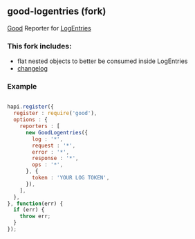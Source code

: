 ## good-logentries **(fork)**

[Good](https://github.com/hapijs/good) Reporter for [LogEntries](https://logentries.com)

### This fork includes:

- flat nested objects to better be consumed inside LogEntries
- [changelog](/CHANGELOG.md)

### Example

```javascript

hapi.register({
  register : require('good'),
  options : {
    reporters : [
      new GoodLogentries({
        log : '*',
        request : '*',
        error : '*',
        response : '*',
        ops : '*',
      }, {
        token : 'YOUR LOG TOKEN',
      }),
    ],
  },
}, function(err) {
  if (err) {
    throw err;
  }
});

```
